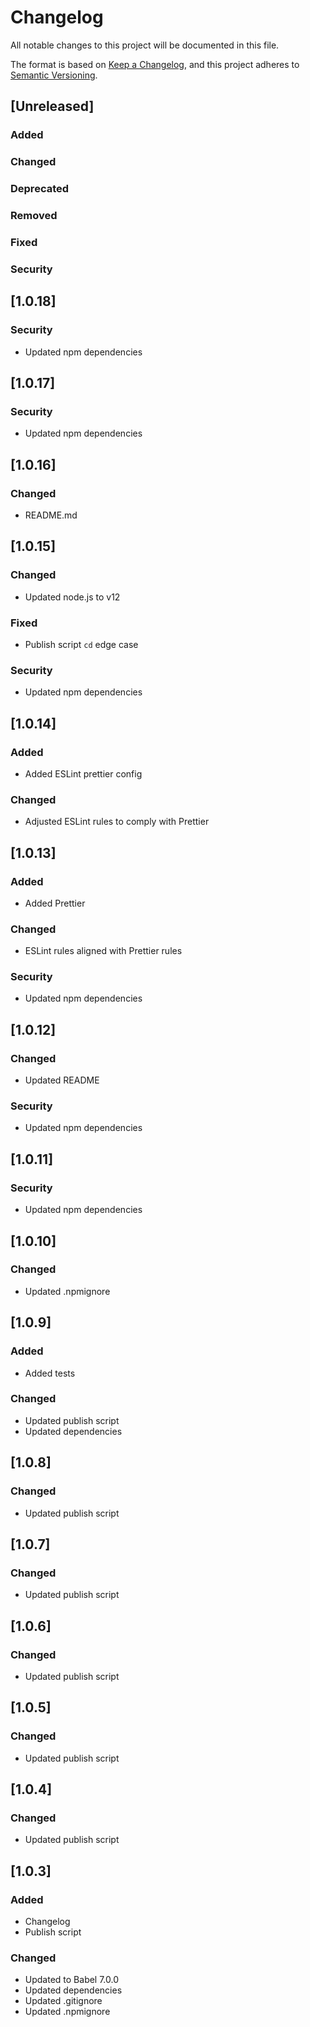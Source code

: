 # Changelog

All notable changes to this project will be documented in this file.

The format is based on [Keep a Changelog](https://keepachangelog.com/en/1.0.0/), and this project adheres to
[Semantic Versioning](https://semver.org/spec/v2.0.0.html).

## [Unreleased]

### Added

### Changed

### Deprecated

### Removed

### Fixed

### Security

## [1.0.18]

### Security

- Updated npm dependencies

## [1.0.17]

### Security

- Updated npm dependencies

## [1.0.16]

### Changed

- README.md

## [1.0.15]

### Changed

- Updated node.js to v12

### Fixed

- Publish script `cd` edge case

### Security

- Updated npm dependencies

## [1.0.14]

### Added

- Added ESLint prettier config

### Changed

- Adjusted ESLint rules to comply with Prettier

## [1.0.13]

### Added

- Added Prettier

### Changed

- ESLint rules aligned with Prettier rules

### Security

- Updated npm dependencies

## [1.0.12]

### Changed

- Updated README

### Security

- Updated npm dependencies

## [1.0.11]

### Security

- Updated npm dependencies

## [1.0.10]

### Changed

- Updated .npmignore

## [1.0.9]

### Added

- Added tests

### Changed

- Updated publish script
- Updated dependencies

## [1.0.8]

### Changed

- Updated publish script

## [1.0.7]

### Changed

- Updated publish script

## [1.0.6]

### Changed

- Updated publish script

## [1.0.5]

### Changed

- Updated publish script

## [1.0.4]

### Changed

- Updated publish script

## [1.0.3]

### Added

- Changelog
- Publish script

### Changed

- Updated to Babel 7.0.0
- Updated dependencies
- Updated .gitignore
- Updated .npmignore
